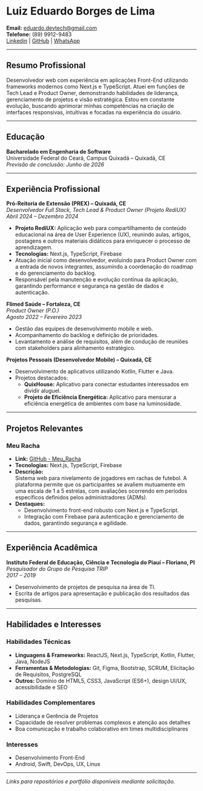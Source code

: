 # Luiz Eduardo Borges de Lima

**Email:** eduardo.devtech@gmail.com  
**Telefone:** (89) 9912-9483  
[Linkedin](https://www.linkedin.com/in/luiz-eduardo12/) | [GitHub](https://github.com/Eduardo-Lima-Dev) | [WhatsApp](https://wa.me/5589994129483)

---

## Resumo Profissional

Desenvolvedor web com experiência em aplicações Front-End utilizando frameworks modernos como Next.js e TypeScript. Atuei em funções de Tech Lead e Product Owner, demonstrando habilidades de liderança, gerenciamento de projetos e visão estratégica. Estou em constante evolução, buscando aprimorar minhas competências na criação de interfaces responsivas, intuitivas e focadas na experiência do usuário.

---

## Educação

**Bacharelado em Engenharia de Software**  
Universidade Federal do Ceará, Campus Quixadá – Quixadá, CE  
*Previsão de conclusão: Junho de 2026*

---

## Experiência Profissional

**Pró-Reitoria de Extensão (PREX) – Quixadá, CE**  
*Desenvolvedor Full Stack, Tech Lead & Product Owner (Projeto RediUX)*  
_Abril 2024 – Dezembro 2024_  
- **Projeto RediUX:** Aplicação web para compartilhamento de conteúdo educacional na área de User Experience (UX), reunindo aulas, artigos, postagens e outros materiais didáticos para enriquecer o processo de aprendizagem.  
- **Tecnologias:** Next.js, TypeScript, Firebase  
- Atuação inicial como desenvolvedor, evoluindo para Product Owner com a entrada de novos integrantes, assumindo a coordenação do roadmap e do gerenciamento do backlog.  
- Responsável pela manutenção e evolução contínua da aplicação, garantindo performance e segurança na gestão de dados e autenticação.

**Flimed Saúde – Fortaleza, CE**  
*Product Owner (P.O.)*  
_Agosto 2022 – Fevereiro 2023_  
- Gestão das equipes de desenvolvimento mobile e web.  
- Acompanhamento do backlog e definição de prioridades.  
- Levantamento e análise de requisitos, além de condução de reuniões com stakeholders para alinhamento estratégico.

**Projetos Pessoais (Desenvolvedor Mobile) – Quixadá, CE**  
- Desenvolvimento de aplicativos utilizando Kotlin, Flutter e Java.  
- Projetos destacados:  
  - **QuixHouse:** Aplicativo para conectar estudantes interessados em dividir aluguel.  
  - **Projeto de Eficiência Energética:** Aplicativo para mensurar a eficiência energética de ambientes com base na luminosidade.

---

## Projetos Relevantes

### Meu Racha
- **Link:** [GitHub - Meu_Racha](https://github.com/Eduardo-Lima-Dev/Meu_Racha)
- **Tecnologias:** Next.js, TypeScript, Firebase  
- **Descrição:**  
  Sistema web para nivelamento de jogadores em rachas de futebol. A plataforma permite que os participantes se avaliem mutuamente em uma escala de 1 a 5 estrelas, com avaliações ocorrendo em períodos específicos definidos pelos administradores (ADMs).  
- **Destaques:**  
  - Desenvolvimento front-end robusto com Next.js e TypeScript.  
  - Integração com Firebase para autenticação e gerenciamento de dados, garantindo segurança e agilidade.

---

## Experiência Acadêmica

**Instituto Federal de Educação, Ciência e Tecnologia do Piauí – Floriano, PI**  
*Pesquisador do Grupo de Pesquisa TRIP*  
_2017 – 2019_  
- Desenvolvimento de projetos de pesquisa na área de TI.  
- Escrita de artigos para apresentação e publicação dos resultados das pesquisas.

---

## Habilidades e Interesses

### Habilidades Técnicas
- **Linguagens & Frameworks:** ReactJS, Next.js, TypeScript, Kotlin, Flutter, Java, NodeJS  
- **Ferramentas & Metodologias:** Git, Figma, Bootstrap, SCRUM, Elicitação de Requisitos, PostgreSQL  
- **Outros:** Domínio de HTML5, CSS3, JavaScript (ES6+), design UI/UX, acessibilidade e SEO

### Habilidades Complementares
- Liderança e Gerência de Projetos  
- Capacidade de resolver problemas complexos e atenção aos detalhes  
- Boa comunicação e trabalho colaborativo em times multidisciplinares

### Interesses
- Desenvolvimento Front-End  
- Android, Swift, DevOps, UX, Linux

---

*Links para repositórios e portfólio disponíveis mediante solicitação.*
